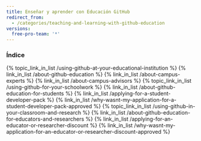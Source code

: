 ```yaml
---
title: Enseñar y aprender con Educación GitHub
redirect_from:
  - /categories/teaching-and-learning-with-github-education
versions:
  free-pro-team: '*'
---
```



### Índice

{% topic_link_in_list /using-github-at-your-educational-institution %}
    {% link_in_list /about-github-education %}
    {% link_in_list /about-campus-experts %}
    {% link_in_list /about-campus-advisors %}
{% topic_link_in_list /using-github-for-your-schoolwork %}
    {% link_in_list /about-github-education-for-students %}
    {% link_in_list /applying-for-a-student-developer-pack %}
    {% link_in_list /why-wasnt-my-application-for-a-student-developer-pack-approved %}
{% topic_link_in_list /using-github-in-your-classroom-and-research %}
    {% link_in_list /about-github-education-for-educators-and-researchers %}
    {% link_in_list /applying-for-an-educator-or-researcher-discount %}
    {% link_in_list /why-wasnt-my-application-for-an-educator-or-researcher-discount-approved %}
